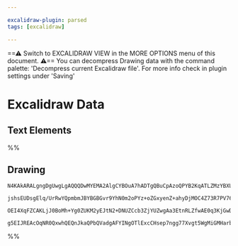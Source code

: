 ```yaml
---

excalidraw-plugin: parsed
tags: [excalidraw]

---
```

==⚠  Switch to EXCALIDRAW VIEW in the MORE OPTIONS menu of this document. ⚠== You can decompress Drawing data with the command palette: 'Decompress current Excalidraw file'. For more info check in plugin settings under 'Saving'


# Excalidraw Data

## Text Elements
%%
## Drawing
```compressed-json
N4KAkARALgngDgUwgLgAQQQDwMYEMA2AlgCYBOuA7hADTgQBuCpAzoQPYB2KqATLZMzYBXUtiRoIACyhQ4zZAHoFAc0JRJQgEYA6bGwC2CgF7N6hbEcK4OCtptbErHALRY8RMpWdx8Q1TdIEfARcZgRmBShcZQUebQAObQBmGjoghH0EDihmbgBtAF1+CFw4OABlKKhxVFAwSHUMmogiZWlU+oZCBAoAIVxsAGtlUmEOYgBhNnw2Um4IAGIAMxXV

jshsEUDsgElq/UrRwYQpmbmJBYBGBGvr9YhN0m2oPYz+oZGxyenZ+ahyDjMOC4Z73R7PV76ABihHw+EqMGC80EHjBWyyL32hzYxwA6iR1Nw+OANujdlj/jiEAikRIUSQ0U8MZCAErCNoccK5NCXfikpnkjIAeWB2DUMG4lwADFK+Q8yZiMlDOFAobh9LCJWgAKxy8HM/bK7LlQhGGo8WUk+UCxX6AAqWCgAEFWlwJMEllBGRCKSDnU82BRJCFiNw

OEI4XqFZCAKLjJ0BoMh+Yg0ZUKM2yEJtN2+DNUZCcb3ZjYUZwgAa3EtnRLZfwAE0q3KjGwDNw6p16AQhDVLiSAL4Zn0ZNmF4ic5jc9AFotykYkE1msMR/Bz0gL6pwbi6q3z4gAWTYxAQcdwmmCobQSwIYTXJFOvzQHcgvWml/QC2wX+/60gLIQygRiC8wLAg2pgWBEADkOGLYscIpQOwgLLpGVpLOQmT/uMTCEBwyjtiSkBZGeF7cP8PZ8hsRBbm

g5EIJREAcOqNR0QxwhQEQnJkaQPbQVadgAFYINgOTlExcCHsep7ngg77Xvgt5WgMiGMHarb4AR9QNHmyLpCJSG/vKzBQAYuaIChq6ES0bBDLJ3DyYpWktKEzr6ap6kWQO4CDnQSywuE7b9iA/ZAA
```
%%